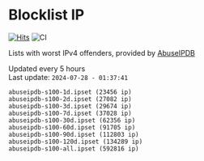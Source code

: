 # Blocklist IP

[![Hits](https://hits.seeyoufarm.com/api/count/incr/badge.svg?url=https%3A%2F%2Fgithub.com%2Fborestad%2Fblocklist-ip%2F&count_bg=%2379C83D&title_bg=%23555555&icon=&icon_color=%23E7E7E7&title=hits&edge_flat=false)](https://hits.seeyoufarm.com)  ![CI](https://img.shields.io/github/workflow/status/borestad/blocklist-ip/CI?style=flat-square)

Lists with worst IPv4 offenders, provided by [AbuseIPDB](https://www.abuseipdb.com/)

<!-- FOOTER-PLACEHOLDER -->
Updated every 5 hours<br>
Last update: `2024-07-28 - 01:37:41`
```
abuseipdb-s100-1d.ipset (23456 ip)
abuseipdb-s100-2d.ipset (27082 ip)
abuseipdb-s100-3d.ipset (29674 ip)
abuseipdb-s100-7d.ipset (37028 ip)
abuseipdb-s100-30d.ipset (62356 ip)
abuseipdb-s100-60d.ipset (91705 ip)
abuseipdb-s100-90d.ipset (112803 ip)
abuseipdb-s100-120d.ipset (134289 ip)
abuseipdb-s100-all.ipset (592816 ip)
```
